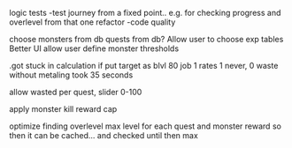 logic tests
-test journey from a fixed point.. e.g. for checking progress and overlevel from that one
refactor
-code quality

choose monsters from db
quests from db?
Allow user to choose exp tables
Better UI
allow user define monster thresholds

.got stuck in calculation if put target as blvl 80 job 1 rates 1
never, 0 waste without metaling took 35 seconds

allow wasted per quest, slider 0-100

apply monster kill reward cap

optimize finding overlevel max level for each quest and monster reward so then it can be cached... and checked until then max